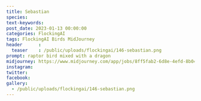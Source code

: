 ```yaml
---
title: Sebastian
species: 
text-keywords: 
post_date: 2023-01-13 00:00:00
categories: FlockingAI
tags: FlockingAI Birds MidJourney 
header      :
  teaser    : /public/uploads/flockingai/146-sebastian.png
prompt: raptor bird mixed with a dragon
midjourney: https://www.midjourney.com/app/jobs/8ff5fab2-6d8e-4efd-8b04-bab63caa8d1c
instagram: 
twitter: 
facebook: 
gallery: 
  - /public/uploads/flockingai/146-sebastian.png
---
```


